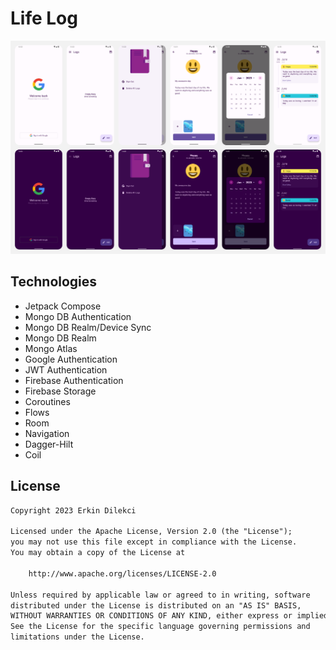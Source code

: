 # Life Log

<div align="center">
  <img src="https://raw.githubusercontent.com/erkindil/GithubRepositoryEdit/main/lifelog.png" alt="Life Log UI">
</div>

## Technologies
- Jetpack Compose
- Mongo DB Authentication
- Mongo DB Realm/Device Sync
- Mongo DB Realm
- Mongo Atlas
- Google Authentication
- JWT Authentication
- Firebase Authentication
- Firebase Storage
- Coroutines
- Flows
- Room
- Navigation
- Dagger-Hilt
- Coil


## License
```xml
Copyright 2023 Erkin Dilekci

Licensed under the Apache License, Version 2.0 (the "License");
you may not use this file except in compliance with the License.
You may obtain a copy of the License at

    http://www.apache.org/licenses/LICENSE-2.0

Unless required by applicable law or agreed to in writing, software
distributed under the License is distributed on an "AS IS" BASIS,
WITHOUT WARRANTIES OR CONDITIONS OF ANY KIND, either express or implied.
See the License for the specific language governing permissions and
limitations under the License.
```
